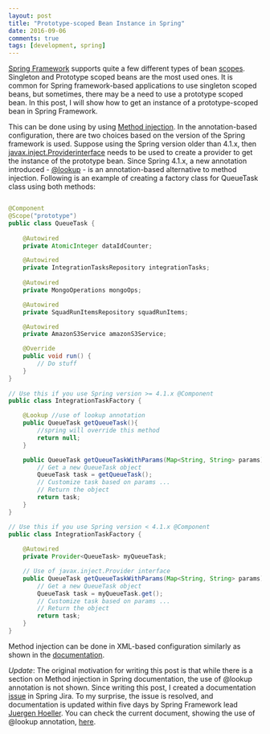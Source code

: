 ```yaml
---
layout: post
title: "Prototype-scoped Bean Instance in Spring"
date: 2016-09-06
comments: true
tags: [development, spring]
---
```


[Spring Framework](https://projects.spring.io/spring-framework/) supports quite a few different types of bean [scopes](http://docs.spring.io/spring/docs/current/spring-framework-reference/html/beans.html#beans-factory-scopes). Singleton and Prototype scoped beans are the most used ones. It is common for Spring framework-based applications to use singleton scoped beans, but sometimes, there may be a need to use a prototype scoped bean. In this post, I will show how to get an instance of a prototype-scoped bean in Spring Framework.

<!--break-->

This can be done using by using [Method injection](https://spring.io/blog/2004/08/06/method-injection/). In the annotation-based configuration, there are two choices based on the version of the Spring framework is used. Suppose using the Spring version older than 4.1.x, then [javax.inject.Providerinterface](http://docs.oracle.com/javaee/6/api/javax/inject/Provider.html) needs to be used to create a provider to get the instance of the prototype bean. Since Spring 4.1.x, a new annotation introduced - [@lookup](http://docs.spring.io/spring/docs/current/javadoc-api/org/springframework/beans/factory/annotation/Lookup.html) - is an annotation-based alternative to method injection.
Following is an example of creating a factory class for QueueTask class using both methods:

```java

@Component 
@Scope("prototype") 
public class QueueTask {
	
    @Autowired
    private AtomicInteger dataIdCounter;

    @Autowired
    private IntegrationTasksRepository integrationTasks;
	
    @Autowired
    private MongoOperations mongoOps;

    @Autowired
    private SquadRunItemsRepository squadRunItems;

    @Autowired
    private AmazonS3Service amazonS3Service;

    @Override
    public void run() { 
        // Do stuff
    }
}
	
// Use this if you use Spring version >= 4.1.x @Component
public class IntegrationTaskFactory {

    @Lookup //use of lookup annotation 
    public QueueTask getQueueTask(){
        //spring will override this method
        return null;
    }

    public QueueTask getQueueTaskWithParams(Map<String, String> params) {
        // Get a new QueueTask object 
        QueueTask task = getQueueTask();		
        // Customize task based on params ...
        // Return the object
        return task;
    } 
}

// Use this if you use Spring version < 4.1.x @Component
public class IntegrationTaskFactory {
    
    @Autowired
    private Provider<QueueTask> myQueueTask;

    // Use of javax.inject.Provider interface 
    public QueueTask getQueueTaskWithParams(Map<String, String> params) {
        // Get a new QueueTask object 
        QueueTask task = myQueueTask.get();
        // Customize task based on params ...
        // Return the object 
        return task;
    }
}
```

Method injection can be done in XML-based configuration similarly as shown in the [documentation](http://docs.spring.io/spring/docs/current/spring-framework-reference/html/beans.html#beans-factory-method-injection).

*Update*: The original motivation for writing this post is that while there is a section on Method injection in Spring documentation, the use of @lookup annotation is not shown. Since writing this post, I created a documentation [issue](https://jira.spring.io/browse/SPR-14765) in Spring Jira. To my surprise, the issue is resolved, and documentation is updated within five days by Spring Framework lead [Juergen Hoeller](https://spring.io/team/jhoeller). You can check the current document, showing the use of @lookup annotation, [here](http://docs.spring.io/spring/docs/current/spring-framework-reference/html/beans.html#beans-factory-lookup-method-injection).